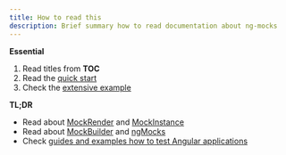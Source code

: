 ```yaml
---
title: How to read this
description: Brief summary how to read documentation about ng-mocks
---
```


**Essential**

1. Read titles from **TOC**
1. Read the [quick start](extra/quick-start.md)
1. Check the [extensive example](extra/extensive-example.md)

**TL;DR**

- Read about [MockRender](api/MockRender.md) and [MockInstance](api/MockInstance.md)
- Read about [MockBuilder](api/MockBuilder.md) and [ngMocks](api/ngMocks.md)
- Check [guides and examples how to test Angular applications](guides/index.md)
